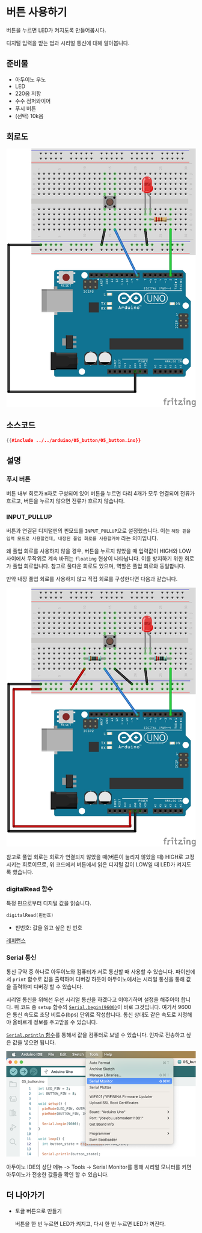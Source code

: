 # 버튼 사용하기

버튼을 누르면 LED가 켜지도록 만들어봅시다.

디지털 입력을 받는 법과 시리얼 통신에 대해 알아봅니다.

## 준비물
- 아두이노 우노
- LED
- 220옴 저항
- 수수 점퍼와이어
- 푸시 버튼
- (선택) 10k옴

## 회로도
![](images/05_button.jpg)

## 소스코드
```cpp
{{#include ../../arduino/05_button/05_button.ino}}
```

## 설명

### 푸시 버튼

버튼 내부 회로가 `H`자로 구성되어 있어 버튼을 누르면
다리 4개가 모두 연결되어 전류가 흐르고, 버튼을 누르지 않으면 전류가 흐르지 않습니다.

### INPUT_PULLUP

버튼과 연결된 디지털핀의 핀모드를 `INPUT_PULLUP`으로 설정했습니다. 
이는 `해당 핀을 입력 모드로 사용할건데, 내장된 풀업 회로를 사용할거야` 라는 의미입니다.

왜 풀업 회로를 사용하지 않을 경우, 버튼을 누르지 않았을 때 입력값이 HIGH와 LOW 사이에서 무작위로 계속 바뀌는 `floating` 현상이 나타납니다. 이를 방지하기 위한 회로가 풀업 회로입니다. 참고로 풀다운 회로도 있으며, 역할은 풀업 회로와 동일합니다.

만약 내장 풀업 회로를 사용하지 않고 직접 회로를 구성한다면 다음과 같습니다.

![](images/05_button_pullup.jpg)

참고로 풀업 회로는 회로가 연결되지 않았을 때(버튼이 눌리지 않았을 때) HIGH로 고정시키는 회로이므로,
위 코드에서 버튼에서 읽은 디지털 값이 LOW일 때 LED가 켜지도록 했습니다.

### digitalRead 함수
특정 핀으로부터 디지털 값을 읽습니다.
```cpp
digitalRead(핀번호)
```
- 핀번호: 값을 읽고 싶은 핀 번호

[레퍼런스](https://www.arduino.cc/reference/en/language/functions/digital-io/digitalread/)

### Serial 통신
통신 규약 중 하나로 아두이노와 컴퓨터가 서로 통신할 때 사용할 수 있습니다.
파이썬에서 `print` 함수로 값을 출력하며 디버깅 하듯이 아두이노에서는 시리얼 통신을 통해 값을 출력하며 디버깅 할 수 있습니다.

시리얼 통신을 위해선 우선 시리얼 통신을 하겠다고 이야기하며 설정을 해주어야 합니다.
위 코드 중 `setup` 함수의 [`Serial.begin(9600)`](https://www.arduino.cc/reference/en/language/functions/communication/serial/begin/)이 바로 그것입니다.
여기서 9600은 통신 속도로 초당 비트수(bps) 단위로 작성합니다. 통신 상대도 같은 속도로 지정해야 올바르게 정보를 주고받을 수 있습니다.

[`Serial.println` 함수](https://www.arduino.cc/reference/en/language/functions/communication/serial/println/)를 통해서
값을 컴퓨터로 보낼 수 있습니다. 인자로 전송하고 싶은 값을 넣으면 됩니다.

![](images/05_serialmonitor.png)

아두이노 IDE의 상단 메뉴 -> Tools -> Serial Monitor를 통해 시리얼 모니터를 키면 아두이노가 전송한 값들을 확인 할 수 있습니다.


## 더 나아가기

- 토글 버튼으로 만들기

  버튼을 한 번 누르면 LED가 켜지고, 다시 한 번 누르면 LED가 꺼진다.

